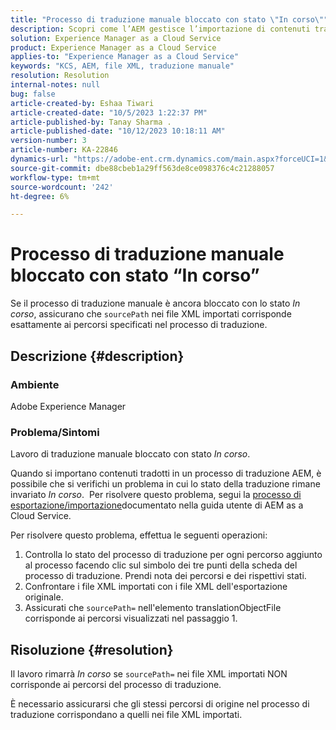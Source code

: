 ```yaml
---
title: "Processo di traduzione manuale bloccato con stato \"In corso\""
description: Scopri come l’AEM gestisce l’importazione di contenuti tradotti e perché lo stato di traduzione si blocca su "In corso".
solution: Experience Manager as a Cloud Service
product: Experience Manager as a Cloud Service
applies-to: "Experience Manager as a Cloud Service"
keywords: "KCS, AEM, file XML, traduzione manuale"
resolution: Resolution
internal-notes: null
bug: false
article-created-by: Eshaa Tiwari
article-created-date: "10/5/2023 1:22:37 PM"
article-published-by: Tanay Sharma .
article-published-date: "10/12/2023 10:18:11 AM"
version-number: 3
article-number: KA-22846
dynamics-url: "https://adobe-ent.crm.dynamics.com/main.aspx?forceUCI=1&pagetype=entityrecord&etn=knowledgearticle&id=fe0bc93f-8263-ee11-be6e-6045bd0061cb"
source-git-commit: dbe88cbeb1a29ff563de8ce098376c4c21288057
workflow-type: tm+mt
source-wordcount: '242'
ht-degree: 6%

---
```


# Processo di traduzione manuale bloccato con stato “In corso”


Se il processo di traduzione manuale è ancora bloccato con lo stato *In corso*, assicurano che `sourcePath` nei file XML importati corrisponde esattamente ai percorsi specificati nel processo di traduzione.

## Descrizione {#description}


### Ambiente

Adobe Experience Manager



### Problema/Sintomi

Lavoro di traduzione manuale bloccato con stato *In corso*.

Quando si importano contenuti tradotti in un processo di traduzione AEM, è possibile che si verifichi un problema in cui lo stato della traduzione rimane invariato *In corso*.  Per risolvere questo problema, segui la [processo di esportazione/importazione](https://experienceleague.adobe.com/docs/experience-manager-cloud-service/content/sites/administering/reusing-content/translation/managing-projects.html#import-export)documentato nella guida utente di AEM as a Cloud Service.



Per risolvere questo problema, effettua le seguenti operazioni:



1. Controlla lo stato del processo di traduzione per ogni percorso aggiunto al processo facendo clic sul simbolo dei tre punti della scheda del processo di traduzione. Prendi nota dei percorsi e dei rispettivi stati.
2. Confrontare i file XML importati con i file XML dell&#39;esportazione originale.
3. Assicurati che `sourcePath=` nell&#39;elemento translationObjectFile corrisponde ai percorsi visualizzati nel passaggio 1.





## Risoluzione {#resolution}


Il lavoro rimarrà *In corso* se `sourcePath=` nei file XML importati NON corrisponde ai percorsi del processo di traduzione.

È necessario assicurarsi che gli stessi percorsi di origine nel processo di traduzione corrispondano a quelli nei file XML importati.

